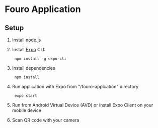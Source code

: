 # Fouro Application

## Setup

1. Install [node.js](https://nodejs.org/en/)
2. Install [Expo](https://docs.expo.io/) CLI:

        npm install -g expo-cli

3. Install dependencies

        npm install

4. Run application with Expo from "/fouro-applcation" directory

        expo start

5. Run from Android Virtual Device (AVD) or install Expo Client on your mobile device
6. Scan QR code with your camera
